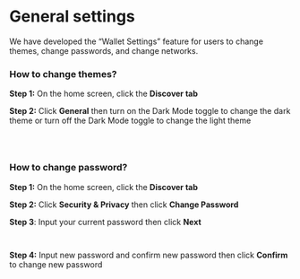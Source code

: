 # General settings

We have developed the “Wallet Settings” feature for users to change themes, change passwords, and change networks.

### How to change themes? <a href="#how-to-change-themes" id="how-to-change-themes"></a>

**Step 1:** On the home screen, click the **Discover tab**

**Step 2:** Click **General** then turn on the Dark Mode toggle to change the dark theme or turn off the Dark Mode toggle to change the light theme

<figure><img src="../../../../.gitbook/assets/image (6).png" alt=""><figcaption></figcaption></figure>

<figure><img src="../../../../.gitbook/assets/image (7).png" alt=""><figcaption></figcaption></figure>

<figure><img src="../../../../.gitbook/assets/image (8).png" alt=""><figcaption></figcaption></figure>

### How to change password? <a href="#how-to-change-password" id="how-to-change-password"></a>

**Step 1:** On the home screen, click the **Discover tab**

**Step 2:** Click **Security & Privacy** then click **Change Password**

**Step 3**: Input your current password then click **Next**

<figure><img src="../../../../.gitbook/assets/image (9).png" alt=""><figcaption></figcaption></figure>

&#x20;

<figure><img src="../../../../.gitbook/assets/image (10).png" alt=""><figcaption></figcaption></figure>

**Step 4:** Input new password and confirm new password then click **Confirm** to change new password

<figure><img src="../../../../.gitbook/assets/image (11).png" alt=""><figcaption></figcaption></figure>
